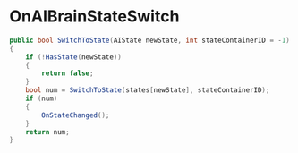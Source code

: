<Badge type="danger" text="Carbon Compatible"/><Badge type="warning" text="Oxide Compatible"/>
# OnAIBrainStateSwitch
```csharp
public bool SwitchToState(AIState newState, int stateContainerID = -1)
{
	if (!HasState(newState))
	{
		return false;
	}
	bool num = SwitchToState(states[newState], stateContainerID);
	if (num)
	{
		OnStateChanged();
	}
	return num;
}

```
